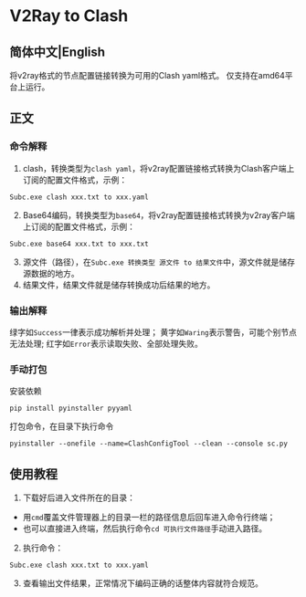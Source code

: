 # V2Ray to Clash
## 简体中文|English
将v2ray格式的节点配置链接转换为可用的Clash yaml格式。
仅支持在amd64平台上运行。
## 正文
### 命令解释
1. clash，转换类型为`clash yaml`，将v2ray配置链接格式转换为Clash客户端上订阅的配置文件格式，示例：
```
Subc.exe clash xxx.txt to xxx.yaml
```
2. Base64编码，转换类型为`base64`，将v2ray配置链接格式转换为v2ray客户端上订阅的配置文件格式，示例：
```
Subc.exe base64 xxx.txt to xxx.txt
```
3. 源文件（路径），在`Subc.exe 转换类型 源文件 to 结果文件`中，源文件就是储存源数据的地方。
4. 结果文件，结果文件就是储存转换成功后结果的地方。
### 输出解释
绿字如`Success`一律表示成功解析并处理；
黄字如`Waring`表示警告，可能个别节点无法处理;
红字如`Error`表示读取失败、全部处理失败。
### 手动打包
安装依赖
```
pip install pyinstaller pyyaml
```
打包命令，在目录下执行命令
```
pyinstaller --onefile --name=ClashConfigTool --clean --console sc.py
```
## 使用教程
1. 下载好后进入文件所在的目录：
- 用`cmd`覆盖文件管理器上的目录一栏的路径信息后回车进入命令行终端；
- 也可以直接进入终端，然后执行命令`cd 可执行文件路径`手动进入路径。
2. 执行命令：
```
Subc.exe clash xxx.txt to xxx.yaml
```
3. 查看输出文件结果，正常情况下编码正确的话整体内容就符合规范。
